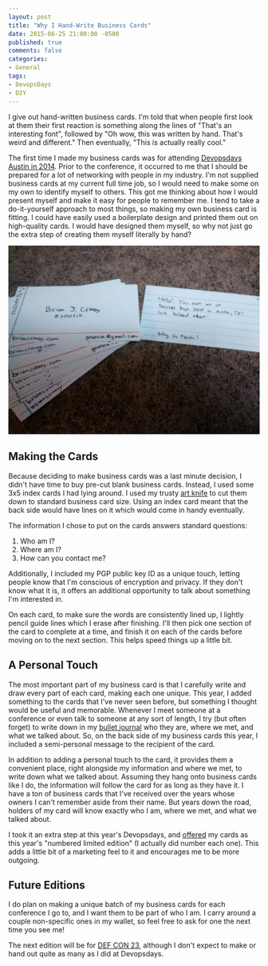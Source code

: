 ```yaml
---
layout: post
title: "Why I Hand-Write Business Cards"
date: 2015-06-25 21:00:00 -0500
published: true
comments: false
categories:
- General
tags:
- DevopsDays
- DIY
---
```


I give out hand-written business cards.  I'm told that when people first look at them their first reaction is something along the lines of "That's an interesting font", followed by "Oh wow, this was written by hand.  That's weird and different."  Then eventually, "This is actually really cool."

<!-- more -->

The first time I made my business cards was for attending [Devopsdays](http://www.devopsdays.org) [Austin in 2014](http://www.devopsdays.org/events/2014-austin/).  Prior to the conference, it occurred to me that I should be prepared for a lot of networking with people in my industry.  I'm not supplied business cards at my current full time job, so I would need to make some on my own to identify myself to others.  This got me thinking about how I would present myself and make it easy for people to remember me.  I tend to take a do-it-yourself approach to most things, so making my own business card is fitting.  I could have easily used a boilerplate design and printed them out on high-quality cards.  I would have designed them myself, so why not just go the extra step of creating them myself literally by hand?

![2015 Business Cards](/images/posts-embed/businesscards00.jpg)

## Making the Cards ##

Because deciding to make business cards was a last minute decision, I didn't have time to buy pre-cut blank business cards.  Instead, I used some 3x5 index cards I had lying around.  I used my trusty [art knife](http://www.olfa.com/cushion-grip-knife-%28ak-4%29/9164.html) to cut them down to standard business card size.  Using an index card meant that the back side would have lines on it which would come in handy eventually.

The information I chose to put on the cards answers standard questions:

1. Who am I?
2. Where am I?
3. How can you contact me?

Additionally, I included my PGP public key ID as a unique touch, letting people know that I'm conscious of encryption and privacy.  If they don't know what it is, it offers an additional opportunity to talk about something I'm interested in.

On each card, to make sure the words are consistently lined up, I lightly pencil guide lines which I erase after finishing.  I'll then pick one section of the card to complete at a time, and finish it on each of the cards before moving on to the next section.  This helps speed things up a little bit.

## A Personal Touch ##

The most important part of my business card is that I carefully write and draw every part of each card, making each one unique.  This year, I added something to the cards that I've never seen before, but something I thought would be useful and memorable.  Whenever I meet someone at a conference or even talk to someone at any sort of length, I try (but often forget) to write down in my [bullet journal](http://bulletjournal.com) who they are, where we met, and what we talked about.  So, on the back side of my business cards this year, I included a semi-personal message to the recipient of the card.

In addition to adding a personal touch to the card, it provides them a convenient place, right alongside my information and where we met, to write down what we talked about.  Assuming they hang onto business cards like I do, the information will follow the card for as long as they have it.  I have a ton of business cards that I've received over the years whose owners I can't remember aside from their name.  But years down the road, holders of my card will know exactly who I am, where we met, and what we talked about.

I took it an extra step at this year's Devopsdays, and [offered](https://twitter.com/genetik/status/595066747616657409) my cards as this year's "numbered limited edition" (I actually did number each one).  This adds a little bit of a marketing feel to it and encourages me to be more outgoing.

## Future Editions ##

I do plan on making a unique batch of my business cards for each conference I go to, and I want them to be part of who I am.  I carry around a couple non-specific ones in my wallet, so feel free to ask for one the next time you see me!

The next edition will be for [DEF CON 23](https://defcon.org), although I don't expect to make or hand out quite as many as I did at Devopsdays.
